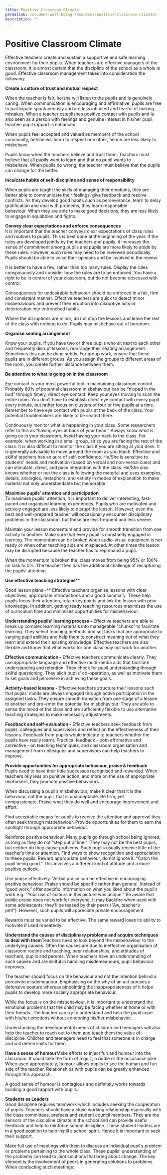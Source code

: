 ```yaml
---
title: Positive Classroom Climate
permalink: /student-well-being-resources/positive-classroom-climate/
description: ""
---
```

# Positive Classroom Climate

Effective teachers create and sustain a supportive and safe learning environment for their pupils. When teachers are effective managers of the classroom, it is almost certain that the discipline of the school as a whole is good. Effective classroom management takes into consideration the following:  
  
  
**Create a culture of trust and mutual respect**  
  
When the teacher is fair, he/she will listen to the pupils and is genuinely caring. When communication is encouraging and affirmative, pupils are free to participate spontaneously and are less inhibited and fearful of making mistakes. When a teacher establishes positive contact with pupils and is also seen as a person with feelings and genuine interest in his/her pupil, teacher-pupil rapport is enhanced.  
  
When pupils feel accepted and valued as members of the school community, he/she will learn to respect one other, hence are less likely to misbehave.  
  
Pupils know when the teachers believe and trust them. Teachers must believe that all pupils want to learn and that no pupil wants to misbehave. When pupils do wrong, the teacher must believe that the pupils can change for the better.  
  
  
**Inculcate habits of self-discipline and sense of responsibility**  
  
When pupils are taught the skills of managing their emotions, they are better able to communicate their feelings, give feedback and resolve conflicts. As they develop good habits such as perseverance, learn to delay gratification and deal with problems, they learn responsible behaviour. When they are able to make good decisions, they are less likely to engage in squabbles and fights.  
  
  
**Convey clear expectations and enforce consequences**  
It is important that the teacher conveys clear expectations of class rules and routines to pupils. This is best done at the beginning of the year. If the rules are developed jointly by the teachers and pupils, it increases the sense of commitment among pupils and pupils are more likely to abide by these rules. However, such rules may need to be reviewed periodically. Pupils should be able to voice their opinions and be involved in the review.  
  
It is better to have a few, rather than too many rules. Display the rules conspicuously and consider how the rules are to be enforced. You have a right to be in control of your classroom, but do not become obsessed with control.  
  
Consequences for undesirable behaviour should be enforced in a fair, firm and consistent manner. Effective teachers are quick to detect minor misbehaviours and prevent their eruption into disruptive acts or deterioration into entrenched habits.  
  
Where the disruptions are minor, do not stop the lessons and leave the rest of the class with nothing to do. Pupils may misbehave out of boredom.  
  
  
**Organise seating arrangement**  
  
Know your pupils. If you have two or three pupils who sit next to each other and frequently disrupt lessons, rearrange their seating arrangement. Sometimes this can be done subtly. For group work, ensure that these pupils are in different groups. As you assign the groups to different areas of the room, you create further distance between them.  
  
  
**Be attentive to what is going on in the classroom**  
  
Eye contact is your most powerful tool in maintaining classroom control. Probably 80% of potential classroom misbehaviour can be “nipped in the bud” through timely, direct eye contact. Keep your eyes moving to scan the entire room. You don’t have to establish direct eye contact with every pupil every minute, but rather focus on clusters of four or five pupils at a time. Remember to have eye contact with pupils at the back of the class. Your potential troublemakers are likely to be seated there.  
  
Continuously monitor what is happening in your class. Some researchers refer to this as “having eyes at back of your head.” Always know what is going on in your classroom. Avoid having your back to the class. For example, when working in a small group, sit so you are facing the rest of the class. It is also difficult to monitor the class if you are sitting at your desk. It is generally advisable to move around the room as you teach. Effective and skilful teachers has an aura of self-confidence. He/She is sensitive to students' needs and motivation (based on verbal and non-verbal cues) and can stimulate, direct, and pace interaction with the class. He/She also knows whether or not the class is following the material and uses examples, details, analogies, metaphors, and variety in modes of explanation to make material not only understandable but memorable.

  
  
**Maximise pupils’ attention and participation**  
To maximise pupils' attention, it is important to deliver interesting, fast-paced and organised learning experiences. Pupils who are motivated and actively engaged are less likely to disrupt the lesson. However, even the best and well-prepared teacher will occasionally encounter disciplinary problems in the classroom, but these are less frequent and less severe.  
  
Maintain your lesson momentum and provide for smooth transition from one activity to another. Make sure that every pupil is constantly engaged in learning. The momentum can be broken when audio-visual equipment is not ready or when other teaching aids are misplaced. At other times the lesson may be disrupted because the teacher has to reprimand a pupil.  
  
When the momentum is broken the, class moves from being 95% or 100% on task to 0%. The teacher then has the additional challenge of recapturing the pupils’ attention.  
  
  
**Use effective teaching strategies****  
  
Good lesson plans -** Effective teachers organise lessons with clear objectives, appropriate introductions and a good summary. These help pupils focus their attention, retain key points and link the lesson with prior knowledge. In addition, getting ready teaching resources maximises the use of curriculum time and minimises opportunities for misbehaviour.  
  
**Understanding pupils’ learning process -** Effective teachers are able to break up complex learning materials into manageable “chunks” to facilitate learning. They select teaching methods and set tasks that are appropriate to varying pupil abilities and help them to construct meaning out of what they learn and extend their existing knowledge. Effective teachers are also flexible and know that what works for one class may not work for another.  
  
**Effective communication -** Effective teachers communicate clearly. They use appropriate language and effective multi-media aids that facilitate understanding and retention. They check for pupil understanding through skilful questioning. They elicit pupils’ co-operation, as well as motivate them to set goals and persevere in achieving these goals.  
  
**Activity-based lessons -** Effective teachers structure their lessons such that pupils’ minds are always engaged through active participation in the assigned tasks. They ensure smooth transition from one stage of a lesson to another and pre-empt the potential for misbehaviour. They are able to sense the mood of the class and are sufficiently flexible to use alternative teaching strategies to make necessary adjustments.  
  
**Feedback and self-evaluation -** Effective teachers seek feedback from pupils, colleagues and supervisors and reflect on the effectiveness of their lessons. Feedback from pupils would indicate to teachers whether the pupils have really learnt. Practical feedback - both affirmative and corrective - on teaching techniques, and classroom organisation and management from colleagues and supervisors can help teachers to improve.  
  
  
**Provide opportunities for appropriate behaviour, praise & feedback**  
Pupils need to have their little successes recognised and rewarded. When teachers rely less on punitive action, and more on the use of appropriate reinforcers, they promote positive behaviours.  
  
When discussing a pupil’s misbehaviour, make it clear that it is the behaviour, not the pupil, that is unacceptable. Be firm, yet compassionate. Praise what they do well and encourage improvement and effort.  
  
Find acceptable means for pupils to receive the attention and approval they often seek through misbehaviour. Provide opportunities for them to earn the spotlight through appropriate behaviour.  
  
Reinforce positive behaviour. Many pupils go through school being ignored, as long as they do not “step out of line.”  They may not be the best pupils, but neither do they cause problems. Such pupils usually receive little of the teacher’s time or attention. Find ways to show recognition and appreciation to these pupils. Reward appropriate behaviour, do not ignore it. “Catch the pupil being good.” This involves a different kind of attitude and a more positive outlook.  
  
Use praise effectively. Verbal praise can be effective in encouraging positive behaviour. Praise should be specific rather than general. Instead of “good work,” offer specific information on what you liked about the pupil’s work e.g. “Your use of colours in this picture was unique.” Be aware that public praise does not work for everyone. It may backfire when used with some adolescents; they’ll be teased by their peers (“Aw, teacher’s pet!”). However, such pupils will appreciate private encouragement.  
  
Rewards must be varied to be effective. The same reward loses its ability to motivate if used repeatedly.  
  
  
**Understand the causes of disciplinary problems and acquire techniques to deal with them**Teachers need to look beyond the misbehaviour to the underlying causes. Often the causes are due to ineffective organisation of classroom routine and teaching, peer relationships, and attitudes of teachers, pupils and parents. When teachers have an understanding of such causes and are skilful in handling misdemeanours, pupil behaviour improves.  
  
The teacher should focus on the behaviour and not the intention behind a perceived misdemeanour. Emphasising on the why of an act arouses a defensive posture whereas pinpointing the inappropriateness of it helps pupils to develop more socially appropriate behaviour.  
  
While the focus is on the misbehaviour, it is important to understand the emotional problems that the child may be facing whether at home or with their friends. The teacher can try to understand and help the pupil cope with his/her emotions without condoning his/her misbehavior.  
  
Understanding the developmental needs of children and teenagers will also help the teacher to reach out to them and teach them the value of discipline. Children and teenagers need to feel that someone is in charge and will define limits for them.  
  
  
**Have a sense of humour**Make efforts to inject fun and humour into the classroom. It could take the form of a quiz, a riddle or the occasional joke. When used appropriately, humour allows pupils to see the human and fun side of the teacher. Relationships with pupils can be greatly enhanced through this approach.  
  
A good sense of humour is contagious and definitely works towards building a good rapport with pupils.  
  
  
**Students as Leaders**  
Good discipline requires teamwork which includes seeking the cooperation of pupils. Teachers should have a close working relationship especially with the class committees, prefects and student council members. They are the sensors of the discipline climate in the school and can provide useful feedback and help to reinforce school discipline. These student leaders are in a good position to help instill a school spirit. Hence it is important to seek their support.  
  
Make full use of meetings with them to discuss an individual pupil’s problem or problems pertaining to the whole class. These pupils’ understanding of the problems can lead to joint solutions that bring about change. The key element is the involvement of peers in generating solutions to problems.  
When conducting such meetings: